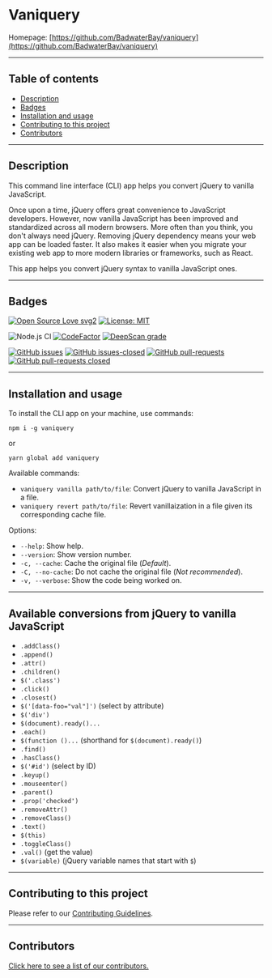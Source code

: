 # Vaniquery

Homepage: [https://github.com/BadwaterBay/vaniquery](https://github.com/BadwaterBay/vaniquery)

---

## Table of contents

- [Description](#Description)
- [Badges](#Badges)
- [Installation and usage](#Installation-and-usage)
- [Contributing to this project](#Contributing-to-this-project)
- [Contributors](#Contributors)

---

## Description

This command line interface (CLI) app helps you convert jQuery to vanilla JavaScript.

Once upon a time, jQuery offers great convenience to JavaScript developers. However, now vanilla JavaScript has been improved and standardized across all modern browsers. More often than you think, you don't always need jQuery. Removing jQuery dependency means your web app can be loaded faster. It also makes it easier when you migrate your existing web app to more modern libraries or frameworks, such as React.

This app helps you convert jQuery syntax to vanilla JavaScript ones.

---

## Badges

[![Open Source Love svg2](https://badges.frapsoft.com/os/v2/open-source.svg?v=103)](https://github.com/ellerbrock/open-source-badges/)
[![License: MIT](https://img.shields.io/badge/License-MIT-yellow.svg)](https://opensource.org/licenses/MIT)

![Node.js CI](https://github.com/BadwaterBay/vaniquery/workflows/Node.js%20CI/badge.svg)
[![CodeFactor](https://www.codefactor.io/repository/github/badwaterbay/vaniquery/badge)](https://www.codefactor.io/repository/github/badwaterbay/vaniquery)
[![DeepScan grade](https://deepscan.io/api/teams/9440/projects/13051/branches/212713/badge/grade.svg)](https://deepscan.io/dashboard#view=project&tid=9440&pid=13051&bid=212713)

[![GitHub issues](https://img.shields.io/github/issues/BadwaterBay/vaniquery.svg)](https://GitHub.com/BadwaterBay/vaniquery/issues/)
[![GitHub issues-closed](https://img.shields.io/github/issues-closed/BadwaterBay/vaniquery.svg)](https://GitHub.com/BadwaterBay/vaniquery/issues?q=is%3Aissue+is%3Aclosed)
[![GitHub pull-requests](https://img.shields.io/github/issues-pr/BadwaterBay/vaniquery.svg)](https://GitHub.com/BadwaterBay/vaniquery/pulls/)
[![GitHub pull-requests closed](https://img.shields.io/github/issues-pr-closed/BadwaterBay/vaniquery.svg)](https://GitHub.com/BadwaterBay/vaniquery/pulls/)

---

## Installation and usage

To install the CLI app on your machine, use commands:

```
npm i -g vaniquery
```

or

```
yarn global add vaniquery
```

Available commands:

- `vaniquery vanilla path/to/file`: Convert jQuery to vanilla JavaScript in a file.
- `vaniquery revert path/to/file`: Revert vanillaization in a file given its corresponding cache file.

Options:

- `--help`: Show help.
- `--version`: Show version number.
- `-c, --cache`: Cache the original file (_Default_).
- `-C, --no-cache`: Do not cache the original file (_Not recommended_).
- `-v, --verbose`: Show the code being worked on.

---

## Available conversions from jQuery to vanilla JavaScript

- `.addClass()`
- `.append()`
- `.attr()`
- `.children()`
- `$('.class')`
- `.click()`
- `.closest()`
- `$('[data-foo="val"]')` (select by attribute)
- `$('div')`
- `$(document).ready()...`
- `.each()`
- `$(function ()...` (shorthand for `$(document).ready()`)
- `.find()`
- `.hasClass()`
- `$('#id')` (select by ID)
- `.keyup()`
- `.mouseenter()`
- `.parent()`
- `.prop('checked')`
- `.removeAttr()`
- `.removeClass()`
- `.text()`
- `$(this)`
- `.toggleClass()`
- `.val()` (get the value)
- `$(variable)` (jQuery variable names that start with `$`)

---

## Contributing to this project

Please refer to our [Contributing Guidelines](https://github.com/BadwaterBay/vaniquery/blob/master/CONTRIBUTING.md).

---

## Contributors

[Click here to see a list of our contributors.](https://github.com/BadwaterBay/vaniquery/graphs/contributors)
